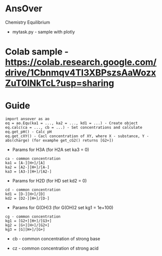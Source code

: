 # AnsOver
Chemistry Equilibrium

* mytask.py - sample with plotly

# Colab sample - https://colab.research.google.com/drive/1Cbnmqv4TI3XBPszsAaWozxZuT0lNkTcL?usp=sharing

# Guide
```
import ansover as ao 
eq = ao.Equ(ka1 = ..., ka2 = ..., kd1 = ...) - Create object
eq.calc(ca = ..., cb = ...) - Set concentrations and calculate
eq.get_pH() - Calc pH
eq.get_cXY() - Cacl concentration of XY, where X - substance, Y - abs(charge) (for examphe get_cG2() returns [G2+])
```

* Params for H3A (for H2A set ka3 = 0)
```
ca - common concentration
ka1 = [A-][H+]/[A]
ka2 = [A2-][H+]/[A-]
ka3 = [A3-][H+]/[A2-]
```

* Params for H2D (for HD set kd2 = 0)
```
cd - common concentration
kd1 = [D-][H+]/[D]
kd2 = [D2-][H+]/[D-]
```

* Params for G(OH)3 (for G(OH)2 set kg1 = 1e+100)
```
cg - common concentration
kg1 = [G2+][H+]/[G3+]
kg2 = [G+][H+]/[G2+]
kg3 = [G][H+]/[G+]
```

* cb - common concentration of strong base

* cz - common concentration of strong acid
